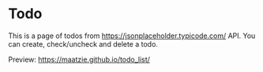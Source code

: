 # Todo
This is a page of todos from https://jsonplaceholder.typicode.com/ API. You can create, check/uncheck and delete a todo. 

Preview: https://maatzie.github.io/todo_list/
